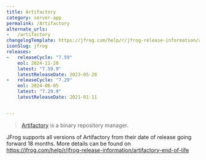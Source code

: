 ```yaml
---
title: Artifactory
category: server-app
permalink: /Artifactory
alternate_urls:
-   /artifactory
changelogTemplate: https://jfrog.com/help/r/jfrog-release-information/artifactory-__RELEASE_CYCLE__
iconSlug: jfrog
releases:
-   releaseCycle: "7.59"
    eol: 2024-11-28
    latest: "7.59.9"
    latestReleaseDate: 2023-05-28
-   releaseCycle: "7.29"
    eol: 2024-06-05
    latest: "7.29.9"
    latestReleaseDate: 2021-01-11


---
```


> [Artifactory](https://jfrog.com/artifactory/) is a binary repository manager.

JFrog supports all versions of Artifactory from their date of release going forward 18 months. More details can be found on https://jfrog.com/help/r/jfrog-release-information/artifactory-end-of-life
